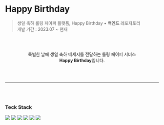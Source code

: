 # Happy Birthday
> 생일 축하 롤링 페이퍼 플랫폼, Happy Birthday • <b>백엔드</b> 레포지토리  
> 개발 기간 : 2023.07 ~ 현재

<br/><br/>

<div align=center>
특별한 날에 생일 축하 메세지를 전달하는 롤링 페이퍼 서비스<br>
<strong>Happy Birthday</strong>입니다.<br>
</div>

<br></br>



---
<br></br>

### Teck Stack

<img src="https://img.shields.io/badge/Spring Boot-6DB33F?style=flat&logo=Spring Boot&logoColor=white"> <img src="https://img.shields.io/badge/Gradle-02303A?style=flat&logo=Gradle&logoColor=white"> <img src="https://img.shields.io/badge/MySQL-4479A1.svg?style=flat&logo=MySQL&logoColor=white"> <img src="https://img.shields.io/badge/Amazon AWS-232F3E?style=flat&logo=Amazon AWS&logoColor=white"> <img src="https://img.shields.io/badge/Docker-2496ED?style=flat&logo=Docker&logoColor=white"> <img src="https://img.shields.io/badge/-Swagger-a4ff82?logo=Swagger&logoColor=black&style=flat">

<br></br>
